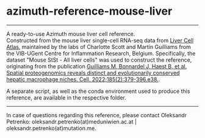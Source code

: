 # azimuth-reference-mouse-liver
---
A ready-to-use Azimuth mouse liver cell reference.  
Constructed from the mouse liver single-cell RNA-seq data from [Liver Cell Atlas](https://www.livercellatlas.org/index.php), maintained by the labs of Charlotte Scott and Martin Guilliams from the VIB-UGent Centre for Inflammation Research, Belgium. Specifically, the dataset "Mouse StSt - All liver cells" was used to construct the reference, originating from the publication [Guilliams M, Bonnardel J, Haest B, et al. Spatial proteogenomics reveals distinct and evolutionarily conserved hepatic macrophage niches. Cell. 2022;185(2):379-396.e38.](doi:10.1016/j.cell.2021.12.018).

A separate script, as well as the conda environment used to produce this reference, are available in the respective folder.

---
In case of questions regarding this reference, please contact Oleksandr Petrenko: oleksandr.petrenko(at)meduniwien.ac.at | oleksandr.petrenko(at)mutation.me.